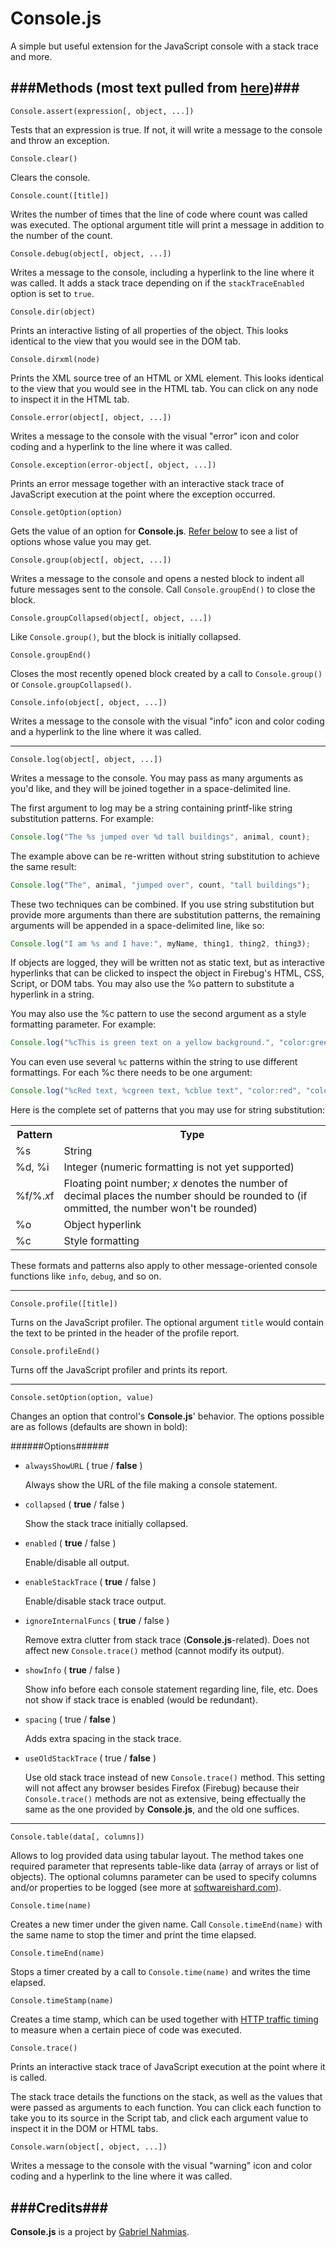 Console.js
==========

A simple but useful extension for the JavaScript console with a stack trace and more.

###Methods (most text pulled from [here](https://getfirebug.com/wiki/index.php/Console_API))###
-------------

`Console.assert(expression[, object, ...])`

Tests that an expression is true. If not, it will write a message to the console and throw an exception. 

`Console.clear()`

Clears the console. 

`Console.count([title])`

Writes the number of times that the line of code where count was called was executed. The optional argument title will print a message in addition to the number of the count. 

`Console.debug(object[, object, ...])`

Writes a message to the console, including a hyperlink to the line where it was called. It adds a stack trace depending on if the `stackTraceEnabled` option is set to `true`.

`Console.dir(object)`

Prints an interactive listing of all properties of the object. This looks identical to the view that you would see in the DOM tab.

`Console.dirxml(node)`

Prints the XML source tree of an HTML or XML element. This looks identical to the view that you would see in the HTML tab. You can click on any node to inspect it in the HTML tab.

`Console.error(object[, object, ...])`

Writes a message to the console with the visual "error" icon and color coding and a hyperlink to the line where it was called.

`Console.exception(error-object[, object, ...])`

Prints an error message together with an interactive stack trace of JavaScript execution at the point where the exception occurred.

`Console.getOption(option)`

Gets the value of an option for **Console.js**. [Refer below](#options) to see a list of options whose value you may get.

`Console.group(object[, object, ...])`

Writes a message to the console and opens a nested block to indent all future messages sent to the console. Call `Console.groupEnd()` to close the block.

`Console.groupCollapsed(object[, object, ...])`

Like `Console.group()`, but the block is initially collapsed.

`Console.groupEnd()`

Closes the most recently opened block created by a call to `Console.group()` or `Console.groupCollapsed()`.

`Console.info(object[, object, ...])`

Writes a message to the console with the visual "info" icon and color coding and a hyperlink to the line where it was called.

---

`Console.log(object[, object, ...])`

Writes a message to the console. You may pass as many arguments as you'd like, and they will be joined together in a space-delimited line.

The first argument to log may be a string containing printf-like string substitution patterns. For example:

```javascript
Console.log("The %s jumped over %d tall buildings", animal, count);
```

The example above can be re-written without string substitution to achieve the same result:
```javascript
Console.log("The", animal, "jumped over", count, "tall buildings");
```

These two techniques can be combined. If you use string substitution   but provide more arguments than there are substitution patterns, the   remaining arguments will be appended in a space-delimited line, like so:

```javascript
Console.log("I am %s and I have:", myName, thing1, thing2, thing3);
```

If objects are logged, they will be written not as static text, but   as interactive hyperlinks that can be clicked to inspect the object in   Firebug's HTML, CSS, Script, or DOM tabs.  You may also use the %o pattern to substitute a hyperlink in a string.

You may also use the %c pattern to use the second argument as a style formatting parameter. For example:

```javascript
Console.log("%cThis is green text on a yellow background.", "color:green; background-color:yellow");
```

You can even use several `%c` patterns within the string to use different formattings. For each %c there needs to be one argument:

```javascript
Console.log("%cRed text, %cgreen text, %cblue text", "color:red", "color:green", "color:blue");
```

Here is the complete set of patterns that you may use for string substitution:
<table>
  <tbody>
    <tr>
      <th> Pattern </th>
      <th> Type </th>
    </tr>
    <tr>
      <td> %s </td>
      <td> String </td>
    </tr>
    <tr>
      <td> %d, %i </td>
      <td> Integer (numeric formatting is not yet supported) </td>
    </tr>
    <tr>
      <td> %f/%.<em>x</em>f </td>
      <td> Floating point number; <em>x</em> denotes the number of decimal places the number should be rounded to (if ommitted, the number won't be rounded) </td>
    </tr>
    <tr>
      <td> %o </td>
      <td> Object hyperlink </td>
    </tr>
    <tr>
      <td> %c </td>
      <td> Style formatting </td>
    </tr>
  </tbody>
</table>

These formats and patterns also apply to other message-oriented console functions like `info`, `debug`, and so on.

-------

`Console.profile([title])`

Turns on the JavaScript profiler. The optional argument `title` would contain the text to be printed in the header of the profile report. 

`Console.profileEnd()`

Turns off the JavaScript profiler and prints its report.

---

`Console.setOption(option, value)`

Changes an option that control's **Console.js**' behavior. The options possible are as follows (defaults are shown in bold):

######Options######

 - `alwaysShowURL` ( true / **false** )

    Always show the URL of the file making a console statement.

 - `collapsed` ( **true** / false )

    Show the stack trace initially collapsed.

 - `enabled` ( **true** / false )

    Enable/disable all output.

 - `enableStackTrace` ( **true** / false )

    Enable/disable stack trace output.

 - `ignoreInternalFuncs` ( **true** / false )

    Remove extra clutter from stack trace (**Console.js**-related). Does not affect new `Console.trace()` method (cannot modify its output).

 - `showInfo` ( **true** / false )

    Show info before each console statement regarding line, file, etc. Does not show if stack trace is enabled (would be redundant).

 - `spacing` ( true / **false** )

    Adds extra spacing in the stack trace.

 - `useOldStackTrace` ( true / **false** )

    Use old stack trace instead of new `Console.trace()` method. This setting will not affect any browser besides Firefox (Firebug) because their `Console.trace()` methods are not as extensive, being effectually the same as the one provided by **Console.js**, and the old one suffices.

---

`Console.table(data[, columns])`

Allows to log provided data using tabular layout. The method takes one required parameter that represents table-like data (array of arrays or list of objects). The optional columns parameter can be used to specify columns and/or properties to be logged (see more at [softwareishard.com](softwareishard.com)).

`Console.time(name)`

Creates a new timer under the given name. Call `Console.timeEnd(name)` with the same name to stop the timer and print the time elapsed.

`Console.timeEnd(name)`

Stops a timer created by a call to `Console.time(name)` and writes the time elapsed.

`Console.timeStamp(name)`

Creates a time stamp, which can be used together with [HTTP traffic timing](https://getfirebug.com/wiki/index.php/Net_Panel#Request_Timeline) to measure when a certain piece of code was executed. 

`Console.trace()`

Prints an interactive stack trace of JavaScript execution at the point where it is called.

The stack trace details the functions on the stack, as well as the values that were passed as arguments to each function. You can click each function to take you to its source in the Script tab, and click each argument value to inspect it in the DOM or HTML tabs. 

`Console.warn(object[, object, ...])`

Writes a message to the console with the visual "warning" icon and color coding and a hyperlink to the line where it was called. 

###Credits###
-------------
**Console.js** is a project by [Gabriel Nahmias](mailto:gabriel@terrasoftlabs.com).